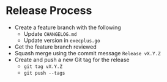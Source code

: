 # Release Process

* Create a feature branch with the following
  * Update `CHANGELOG.md`
  * Update version in `execplus.go`
* Get the feature branch reviewed
* Squash merge using the commit message `Release vX.Y.Z`
* Create and push a new Git tag for the release
  * `git tag vX.Y.Z`
  * `git push --tags`
